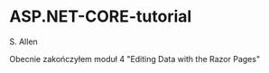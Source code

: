 # ASP.NET-CORE-tutorial
S. Allen 


Obecnie zakończyłem moduł 4 "Editing Data with the Razor Pages"
